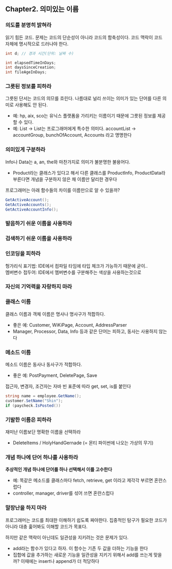 
## Chapter2. 의미있는 이름
### 의도를 분명히 밝혀라
읽기 힘든 코드. 문제는 코드의 단순성이 아니라 코드의 함축성이다. 코드 맥락이 코드 자체에 명시적으로 드러나야 한다. 

```c#
int d; // 경과 시간(단위: 날짜 수)

int elapsedTimeInDays;
int daysSinceCreation;
int fileAgeInDays;
```

### 그릇된 정보를 피하라
그릇된 단서는 코드의 의므를 흐린다. 나름대로 널리 쓰이는 의미가 있는 단어를 다른 의미로 사용해도 안 된다. 
- 예: hp, aix, sco는 유닉스 플랫폼을 가리키는 이름이기 때문에 그릇된 정보를 제공할 수 있다. 
- 예: List -> List는 프로그래머에게 특수한 의미다. accountList -> accountGroup, bunchOfAccount, Accounts 라고 명명한다

### 의미있게 구분하라
Info나 Data는 a, an, the와 마찬가지로 의미가 불분명한 불용어다. 
- Product라는 클래스가 있다고 해서 다른 클래스를 ProductInfo, ProductData라 부른다면 개념을 구분하지 않은 채 이름만 달리한 경우다

프로그래머는 아래 함수들의 차이를 이름만으로 알 수 있을까?
```c#
GetActiveAccount();
GetActiveAccounts();
GetActiveAccountInfo();
```

### 발음하기 쉬운 이름을 사용하라
### 검색하기 쉬운 이름을 사용하라
### 인코딩을 피하라
헝가리식 표기법: IDE에서 컴파일 타임에 타입 체크가 가능하기 때문에 굳이..<br>
멤버변수 접두어: IDE에서 멤버변수를 구분해주는 색상을 사용하는것으로 <br>

### 자신의 기억력을 자랑하지 마라
### 클래스 이름
클래스 이름과 객체 이름은 명사나 명사구가 적합하다. 
- 좋은 예: Customer, WiKiPage, Account, AddressParser
- Manager, Processor, Data, Info 등과 같은 단어는 피하고, 동사는 사용하지 않는다

### 메소드 이름
메소드 이름은 동사나 동사구가 적합하다. 
- 좋은 예: PostPayment, DeletePage, Save 

접근자, 변경자, 조건자는 자바 빈 표준에 따라 get, set, is를 붙인다
```c#
string name = employee.GetName();
customer.SetName("Shin");
if (paycheck.IsPosted())
```
### 기발한 이름은 피하라
재미난 이름보단 명확한 이름을 선택하라
- DeleteItems / HolyHandGernade (= 몬티 파이썬에 나오는 가상의 무기)

### 개념 하나에 단어 하나를 사용하라
**추상적인 개념 하나에 단어를 하나 선택해서 이를 고수한다**
- 예: 똑같은 메소드를 클래스마다 fetch, retrieve, get 이라고 제각각 부르면 혼란스럽다
- controller, manager, driver를 섞어 쓰면 혼란스럽다

### 말장난을 하지 마라
프로그래머는 코드를 최대한 이해하기 쉽도록 짜야한다. 집중적인 탐구가 필요한 코드가 아니라 대충 훑어봐도 이해할 코드가 목표다. 

하지만 같은 맥락이 아닌데도 일관성을 지키려는 것은 문제가 있다. 
- add라는 함수가 있다고 하자. 이 함수는 기존 두 값을 더하는 기능을 한다
- 집합에 값을 추가하는 새로운 기능을 일관성을 지키기 위해서 add를 쓰는게 맞을까? 이때에는 insert나 append가 더 적당하다




